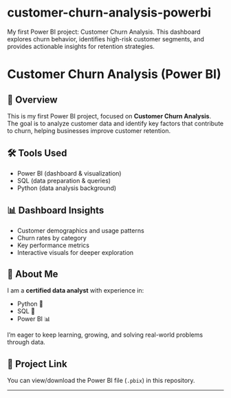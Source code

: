 # customer-churn-analysis-powerbi
My first Power BI project: Customer Churn Analysis.  This dashboard explores churn behavior, identifies high-risk customer segments,  and provides actionable insights for retention strategies.
# Customer Churn Analysis (Power BI)

## 📖 Overview
This is my first Power BI project, focused on **Customer Churn Analysis**.  
The goal is to analyze customer data and identify key factors that contribute to churn, helping businesses improve customer retention.

## 🛠 Tools Used
- Power BI (dashboard & visualization)
- SQL (data preparation & queries)
- Python (data analysis background)

## 📊 Dashboard Insights
- Customer demographics and usage patterns
- Churn rates by category
- Key performance metrics
- Interactive visuals for deeper exploration

## 🚀 About Me
I am a **certified data analyst** with experience in:
- Python 🐍
- SQL 💾
- Power BI 📊  

I’m eager to keep learning, growing, and solving real-world problems through data.

## 🔗 Project Link
You can view/download the Power BI file (`.pbix`) in this repository.

---
